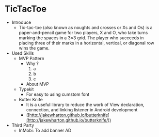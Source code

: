 # TicTacToe
* Introduce
  * Tic-tac-toe (also known as noughts and crosses or Xs and Os) is a paper-and-pencil game for two players, 
  X and O, who take turns marking the spaces in a 3×3 grid. The player who succeeds in placing three of their 
  marks in a horizontal, vertical, or diagonal row wins the game.
* Used Skills
  * MVP Pattern
    * Why ?
      1. a
      2. b
      3. c
    * About MVP
  * Typekit
    * For easy to using cumstom font
  * Butter Knife
    * It is a useful library to reduce the work of View declaration, connection, and linking listener in Android development
    * ([http://jakewharton.github.io/butterknife](http://jakewharton.github.io/butterknife/))
 * Third Party
   * InMobi: To add banner AD
   
